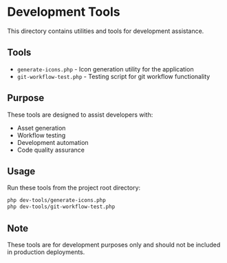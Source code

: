 # Development Tools

This directory contains utilities and tools for development assistance.

## Tools

- `generate-icons.php` - Icon generation utility for the application
- `git-workflow-test.php` - Testing script for git workflow functionality

## Purpose

These tools are designed to assist developers with:
- Asset generation
- Workflow testing
- Development automation
- Code quality assurance

## Usage

Run these tools from the project root directory:

```bash
php dev-tools/generate-icons.php
php dev-tools/git-workflow-test.php
```

## Note

These tools are for development purposes only and should not be included in production deployments.
